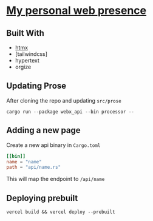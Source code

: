 # [My personal web presence](https://wylited.vercel.app)

## Built With
- [htmx](https://htmx.org/)
- [tailwindcss]
- hypertext
- orgize

## Updating Prose

After cloning the repo and updating `src/prose`

``` shell
cargo run --package webx_api --bin processor -- 
```

## Adding a new page

Create a new api binary in `Cargo.toml`

``` toml
[[bin]]
name = "name"
path = "api/name.rs"
```

This will map the endpoint to `/api/name` 

## Deploying prebuilt

``` shell
vercel build && vercel deploy --prebuilt 
```

